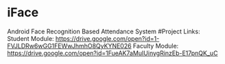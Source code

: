 # iFace
Android Face Recognition Based Attendance System
#Project Links:
Student Module: https://drive.google.com/open?id=1-FVJLDRw6wGG1FEWwJhmhO8QyKYNE026
Faculty Module: https://drive.google.com/open?id=1FueAK7aMuIUinygRinzEb-E17pnQK_uC

